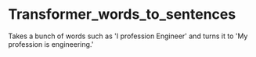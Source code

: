 # Transformer_words_to_sentences
Takes a bunch of words such as 'I profession Engineer' and turns it to 'My profession is engineering.'
